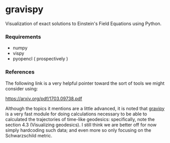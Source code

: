 # gravispy
Visualization of exact solutions to Einstein's Field Equations using Python.

### Requirements

+ numpy
+ vispy
+ pyopencl ( prospectively )

### References

The following link is a very helpful pointer toward the sort of tools we might consider using:

<https://arxiv.org/pdf/1703.09738.pdf>

Although the topics it mentions are a little advanced, it is noted that [gravipy](https://pypi.org/project/GraviPy/) is a very fast module for doing calculations necessary to be able to calculated the trajectories of time-like geodesics: specifically, note the section 4.3 (Visualizing geodesics).
I still think we are better off for now simply hardcoding such data; and even more so only focusing on the Schwarzschild metric.
